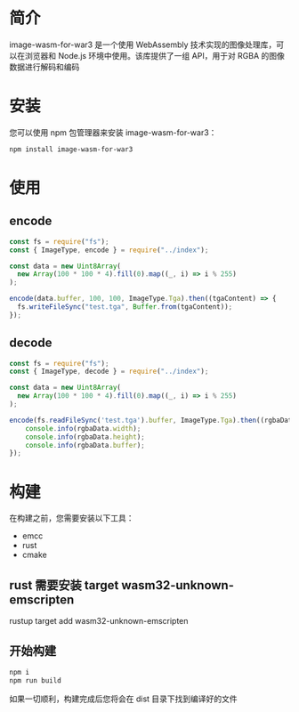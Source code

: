# 简介

image-wasm-for-war3 是一个使用 WebAssembly 技术实现的图像处理库，可以在浏览器和 Node.js 环境中使用。该库提供了一组 API，用于对 RGBA 的图像数据进行解码和编码

# 安装

您可以使用 npm 包管理器来安装 image-wasm-for-war3：

```sh
npm install image-wasm-for-war3
```

# 使用

## encode

```js
const fs = require("fs");
const { ImageType, encode } = require("../index");

const data = new Uint8Array(
  new Array(100 * 100 * 4).fill(0).map((_, i) => i % 255)
);

encode(data.buffer, 100, 100, ImageType.Tga).then((tgaContent) => {
  fs.writeFileSync("test.tga", Buffer.from(tgaContent));
});
```

## decode

```js
const fs = require("fs");
const { ImageType, decode } = require("../index");

const data = new Uint8Array(
  new Array(100 * 100 * 4).fill(0).map((_, i) => i % 255)
);

encode(fs.readFileSync('test.tga').buffer, ImageType.Tga).then((rgbaData) => {
    console.info(rgbaData.width);
    console.info(rgbaData.height);
    console.info(rgbaData.buffer);
});
```

# 构建

在构建之前，您需要安装以下工具：

- emcc
- rust
- cmake

## rust 需要安装 target wasm32-unknown-emscripten

rustup target add wasm32-unknown-emscripten

## 开始构建

```sh
npm i
npm run build
```

如果一切顺利，构建完成后您将会在 dist 目录下找到编译好的文件
